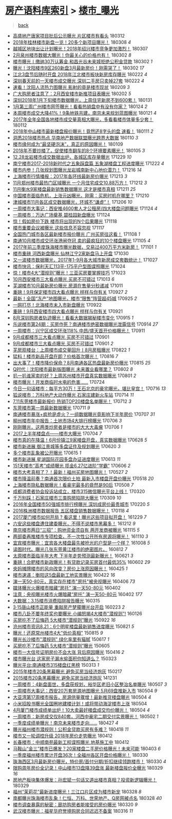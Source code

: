 [房产语料库索引](../../README.md)  > [楼市_曝光](楼市_曝光.md)
====
> [back](../README.md)

- [高盛地产唐家项目批后公示曝光 片区楼市有看头](http://jkwz.applinzi.com/ittc/7079642824247346192.html#%E9%AB%98%E7%9B%9B%E5%9C%B0%E4%BA%A7%E5%94%90%E5%AE%B6%E9%A1%B9%E7%9B%AE%E6%89%B9%E5%90%8E%E5%85%AC%E7%A4%BA%E6%9B%9D%E5%85%89+%E7%89%87%E5%8C%BA%E6%A5%BC%E5%B8%82%E6%9C%89%E7%9C%8B%E5%A4%B4) 180312  
- [2018年桂林楼市新盘一览！20多个新项目曝光！](http://jkwz.applinzi.com/ittc/7078031663374533639.html#2018%E5%B9%B4%E6%A1%82%E6%9E%97%E6%A5%BC%E5%B8%82%E6%96%B0%E7%9B%98%E4%B8%80%E8%A7%88%EF%BC%8120%E5%A4%9A%E4%B8%AA%E6%96%B0%E9%A1%B9%E7%9B%AE%E6%9B%9D%E5%85%89%EF%BC%81) 180308 *4* 
- [越城区地块出让计划曝光！2018年绍兴楼市竞争更加激烈！](http://jkwz.applinzi.com/ittc/7077726521282528266.html#%E8%B6%8A%E5%9F%8E%E5%8C%BA%E5%9C%B0%E5%9D%97%E5%87%BA%E8%AE%A9%E8%AE%A1%E5%88%92%E6%9B%9D%E5%85%89%EF%BC%812018%E5%B9%B4%E7%BB%8D%E5%85%B4%E6%A5%BC%E5%B8%82%E7%AB%9E%E4%BA%89%E6%9B%B4%E5%8A%A0%E6%BF%80%E7%83%88%EF%BC%81) 180307  
- [2月泉州楼市数据大曝光！你最关心的价格也有！](http://jkwz.applinzi.com/ittc/7075935641013847051.html#2%E6%9C%88%E6%B3%89%E5%B7%9E%E6%A5%BC%E5%B8%82%E6%95%B0%E6%8D%AE%E5%A4%A7%E6%9B%9D%E5%85%89%EF%BC%81%E4%BD%A0%E6%9C%80%E5%85%B3%E5%BF%83%E7%9A%84%E4%BB%B7%E6%A0%BC%E4%B9%9F%E6%9C%89%EF%BC%81) 180302 *8* 
- [楼市曝光丨缴纳30万认筹金,和昌光谷未来城拒绝公积金贷款](http://jkwz.applinzi.com/ittc/7075748343055909899.html#%E6%A5%BC%E5%B8%82%E6%9B%9D%E5%85%89%E4%B8%A8%E7%BC%B4%E7%BA%B330%E4%B8%87%E8%AE%A4%E7%AD%B9%E9%87%91%2C%E5%92%8C%E6%98%8C%E5%85%89%E8%B0%B7%E6%9C%AA%E6%9D%A5%E5%9F%8E%E6%8B%92%E7%BB%9D%E5%85%AC%E7%A7%AF%E9%87%91%E8%B4%B7%E6%AC%BE) 180302 *1* 
- [曝光！沈阳楼市9区260新盘3月最新房价！刚需哭了！](http://jkwz.applinzi.com/ittc/7075801659647460359.html#%E6%9B%9D%E5%85%89%EF%BC%81%E6%B2%88%E9%98%B3%E6%A5%BC%E5%B8%829%E5%8C%BA260%E6%96%B0%E7%9B%983%E6%9C%88%E6%9C%80%E6%96%B0%E6%88%BF%E4%BB%B7%EF%BC%81%E5%88%9A%E9%9C%80%E5%93%AD%E4%BA%86%EF%BC%81) 180302 *17* 
- [江北3盘节后随时开盘 2018年江北楼市板块新房库存曝光](http://jkwz.applinzi.com/ittc/7072974984421311495.html#%E6%B1%9F%E5%8C%973%E7%9B%98%E8%8A%82%E5%90%8E%E9%9A%8F%E6%97%B6%E5%BC%80%E7%9B%98+2018%E5%B9%B4%E6%B1%9F%E5%8C%97%E6%A5%BC%E5%B8%82%E6%9D%BF%E5%9D%97%E6%96%B0%E6%88%BF%E5%BA%93%E5%AD%98%E6%9B%9D%E5%85%89) 180222 *4* 
- [深圳春天前的一天楼市成交曝光 深圳二手房只卖掉27套](http://jkwz.applinzi.com/ittc/7072841703176537095.html#%E6%B7%B1%E5%9C%B3%E6%98%A5%E5%A4%A9%E5%89%8D%E7%9A%84%E4%B8%80%E5%A4%A9%E6%A5%BC%E5%B8%82%E6%88%90%E4%BA%A4%E6%9B%9D%E5%85%89+%E6%B7%B1%E5%9C%B3%E4%BA%8C%E6%89%8B%E6%88%BF%E5%8F%AA%E5%8D%96%E6%8E%8927%E5%A5%97) 180222 *4* 
- [速看！沈阳人流热力图曝光 影射的竟是楼市现状](http://jkwz.applinzi.com/ittc/7068010104031282193.html#%E9%80%9F%E7%9C%8B%EF%BC%81%E6%B2%88%E9%98%B3%E4%BA%BA%E6%B5%81%E7%83%AD%E5%8A%9B%E5%9B%BE%E6%9B%9D%E5%85%89+%E5%BD%B1%E5%B0%84%E7%9A%84%E7%AB%9F%E6%98%AF%E6%A5%BC%E5%B8%82%E7%8E%B0%E7%8A%B6) 180209 *3* 
- [广大购房者注意了：2月西安楼市新推项目表曝光](http://jkwz.applinzi.com/ittc/7065547811896951818.html#%E5%B9%BF%E5%A4%A7%E8%B4%AD%E6%88%BF%E8%80%85%E6%B3%A8%E6%84%8F%E4%BA%86%EF%BC%9A2%E6%9C%88%E8%A5%BF%E5%AE%89%E6%A5%BC%E5%B8%82%E6%96%B0%E6%8E%A8%E9%A1%B9%E7%9B%AE%E8%A1%A8%E6%9B%9D%E5%85%89) 180202 *5* 
- [深圳2018年1月下旬楼市数据曝光，上周住宅新房不到600套！](http://jkwz.applinzi.com/ittc/7064662839464035335.html#%E6%B7%B1%E5%9C%B32018%E5%B9%B41%E6%9C%88%E4%B8%8B%E6%97%AC%E6%A5%BC%E5%B8%82%E6%95%B0%E6%8D%AE%E6%9B%9D%E5%85%89%EF%BC%8C%E4%B8%8A%E5%91%A8%E4%BD%8F%E5%AE%85%E6%96%B0%E6%88%BF%E4%B8%8D%E5%88%B0600%E5%A5%97%EF%BC%81) 180131  
- [1月第三周广州楼市网签曝光！看看热销盘中有没有你家？](http://jkwz.applinzi.com/ittc/7062045579620647942.html#1%E6%9C%88%E7%AC%AC%E4%B8%89%E5%91%A8%E5%B9%BF%E5%B7%9E%E6%A5%BC%E5%B8%82%E7%BD%91%E7%AD%BE%E6%9B%9D%E5%85%89%EF%BC%81%E7%9C%8B%E7%9C%8B%E7%83%AD%E9%94%80%E7%9B%98%E4%B8%AD%E6%9C%89%E6%B2%A1%E6%9C%89%E4%BD%A0%E5%AE%B6%EF%BC%9F) 180124 *2* 
- [本周楼市成交大降41%！9条地铁共建，南京未来规划蓝图曝光](http://jkwz.applinzi.com/ittc/7061133521525933073.html#%E6%9C%AC%E5%91%A8%E6%A5%BC%E5%B8%82%E6%88%90%E4%BA%A4%E5%A4%A7%E9%99%8D41%25%EF%BC%819%E6%9D%A1%E5%9C%B0%E9%93%81%E5%85%B1%E5%BB%BA%EF%BC%8C%E5%8D%97%E4%BA%AC%E6%9C%AA%E6%9D%A5%E8%A7%84%E5%88%92%E8%93%9D%E5%9B%BE%E6%9B%9D%E5%85%89) 180121 *4* 
- [2017年全年全国各地楼市成交量真相大曝光，多看看楼市体量多少套！](http://jkwz.applinzi.com/ittc/7057650179761505296.html#2017%E5%B9%B4%E5%85%A8%E5%B9%B4%E5%85%A8%E5%9B%BD%E5%90%84%E5%9C%B0%E6%A5%BC%E5%B8%82%E6%88%90%E4%BA%A4%E9%87%8F%E7%9C%9F%E7%9B%B8%E5%A4%A7%E6%9B%9D%E5%85%89%EF%BC%8C%E5%A4%9A%E7%9C%8B%E7%9C%8B%E6%A5%BC%E5%B8%82%E4%BD%93%E9%87%8F%E5%A4%9A%E5%B0%91%E5%A5%97%EF%BC%81) 180112  
- [2018年中山楼市最新楼盘报价曝光！竟然还8字头的盘 速看！](http://jkwz.applinzi.com/ittc/7057305142209020944.html#2018%E5%B9%B4%E4%B8%AD%E5%B1%B1%E6%A5%BC%E5%B8%82%E6%9C%80%E6%96%B0%E6%A5%BC%E7%9B%98%E6%8A%A5%E4%BB%B7%E6%9B%9D%E5%85%89%EF%BC%81%E7%AB%9F%E7%84%B6%E8%BF%988%E5%AD%97%E5%A4%B4%E7%9A%84%E7%9B%98+%E9%80%9F%E7%9C%8B%EF%BC%81) 180111 *2* 
- [洞悉2018楼市热点 华南地产数据联盟曝光跨界大数据](http://jkwz.applinzi.com/ittc/7057039840451757067.html#%E6%B4%9E%E6%82%892018%E6%A5%BC%E5%B8%82%E7%83%AD%E7%82%B9+%E5%8D%8E%E5%8D%97%E5%9C%B0%E4%BA%A7%E6%95%B0%E6%8D%AE%E8%81%94%E7%9B%9F%E6%9B%9D%E5%85%89%E8%B7%A8%E7%95%8C%E5%A4%A7%E6%95%B0%E6%8D%AE) 180110 *3* 
- [楼市缘何成为“最坚硬泡沫”，真正的原因曝光！](http://jkwz.applinzi.com/ittc/7056636921214682118.html#%E6%A5%BC%E5%B8%82%E7%BC%98%E4%BD%95%E6%88%90%E4%B8%BA%E2%80%9C%E6%9C%80%E5%9D%9A%E7%A1%AC%E6%B3%A1%E6%B2%AB%E2%80%9D%EF%BC%8C%E7%9C%9F%E6%AD%A3%E7%9A%84%E5%8E%9F%E5%9B%A0%E6%9B%9D%E5%85%89%EF%BC%81) 180109  
- [2018年不要炒楼了，促使楼市翻车的8个环境要素曝光！](http://jkwz.applinzi.com/ittc/7055112531914261510.html#2018%E5%B9%B4%E4%B8%8D%E8%A6%81%E7%82%92%E6%A5%BC%E4%BA%86%EF%BC%8C%E4%BF%83%E4%BD%BF%E6%A5%BC%E5%B8%82%E7%BF%BB%E8%BD%A6%E7%9A%848%E4%B8%AA%E7%8E%AF%E5%A2%83%E8%A6%81%E7%B4%A0%E6%9B%9D%E5%85%89%EF%BC%81) 180105 *3* 
- [12.28龙岩楼市成交数据出炉，各城区库存量曝光](http://jkwz.applinzi.com/ittc/7052410739375997968.html#12.28%E9%BE%99%E5%B2%A9%E6%A5%BC%E5%B8%82%E6%88%90%E4%BA%A4%E6%95%B0%E6%8D%AE%E5%87%BA%E7%82%89%EF%BC%8C%E5%90%84%E5%9F%8E%E5%8C%BA%E5%BA%93%E5%AD%98%E9%87%8F%E6%9B%9D%E5%85%89) 171229 *10* 
- [南宁楼市2017-2018新时代之五象踩盘篇 五象湖楼盘工程进度曝光](http://jkwz.applinzi.com/ittc/7049909514847912976.html#%E5%8D%97%E5%AE%81%E6%A5%BC%E5%B8%822017-2018%E6%96%B0%E6%97%B6%E4%BB%A3%E4%B9%8B%E4%BA%94%E8%B1%A1%E8%B8%A9%E7%9B%98%E7%AF%87+%E4%BA%94%E8%B1%A1%E6%B9%96%E6%A5%BC%E7%9B%98%E5%B7%A5%E7%A8%8B%E8%BF%9B%E5%BA%A6%E6%9B%9D%E5%85%89) 171222 *4* 
- [楼市内参！几张规划图曝光龙岩城南新中心地价潜力！](http://jkwz.applinzi.com/ittc/7047616716010423313.html#%E6%A5%BC%E5%B8%82%E5%86%85%E5%8F%82%EF%BC%81%E5%87%A0%E5%BC%A0%E8%A7%84%E5%88%92%E5%9B%BE%E6%9B%9D%E5%85%89%E9%BE%99%E5%B2%A9%E5%9F%8E%E5%8D%97%E6%96%B0%E4%B8%AD%E5%BF%83%E5%9C%B0%E4%BB%B7%E6%BD%9C%E5%8A%9B%EF%BC%81) 171216 *14* 
- [上海楼市行情播报：2017年各环线最新房价曝光](http://jkwz.applinzi.com/ittc/7046617870304281617.html#%E4%B8%8A%E6%B5%B7%E6%A5%BC%E5%B8%82%E8%A1%8C%E6%83%85%E6%92%AD%E6%8A%A5%EF%BC%9A2017%E5%B9%B4%E5%90%84%E7%8E%AF%E7%BA%BF%E6%9C%80%E6%96%B0%E6%88%BF%E4%BB%B7%E6%9B%9D%E5%85%89) 171213 *3* 
- [11月郑州楼市最热门区域曝光 一个月住宅成交10.88万方！](http://jkwz.applinzi.com/ittc/7046215853744325649.html#11%E6%9C%88%E9%83%91%E5%B7%9E%E6%A5%BC%E5%B8%82%E6%9C%80%E7%83%AD%E9%97%A8%E5%8C%BA%E5%9F%9F%E6%9B%9D%E5%85%89+%E4%B8%80%E4%B8%AA%E6%9C%88%E4%BD%8F%E5%AE%85%E6%88%90%E4%BA%A410.88%E4%B8%87%E6%96%B9%EF%BC%81) 171212 *3* 
- [11月衡水9家楼盘最新销售数据曝光 这才是楼市真相](http://jkwz.applinzi.com/ittc/7045768890741687312.html#11%E6%9C%88%E8%A1%A1%E6%B0%B49%E5%AE%B6%E6%A5%BC%E7%9B%98%E6%9C%80%E6%96%B0%E9%94%80%E5%94%AE%E6%95%B0%E6%8D%AE%E6%9B%9D%E5%85%89+%E8%BF%99%E6%89%8D%E6%98%AF%E6%A5%BC%E5%B8%82%E7%9C%9F%E7%9B%B8) 171211 *25* 
- [中国楼市面临危机，上涨元凶曝光，刚需：买房时机在哪里？](http://jkwz.applinzi.com/ittc/7045414253400425488.html#%E4%B8%AD%E5%9B%BD%E6%A5%BC%E5%B8%82%E9%9D%A2%E4%B8%B4%E5%8D%B1%E6%9C%BA%EF%BC%8C%E4%B8%8A%E6%B6%A8%E5%85%83%E5%87%B6%E6%9B%9D%E5%85%89%EF%BC%8C%E5%88%9A%E9%9C%80%EF%BC%9A%E4%B9%B0%E6%88%BF%E6%97%B6%E6%9C%BA%E5%9C%A8%E5%93%AA%E9%87%8C%EF%BC%9F) 171210  
- [津城楼市11月各区成交数据曝光，环城不“谦虚”！](http://jkwz.applinzi.com/ittc/7044001928508343312.html#%E6%B4%A5%E5%9F%8E%E6%A5%BC%E5%B8%8211%E6%9C%88%E5%90%84%E5%8C%BA%E6%88%90%E4%BA%A4%E6%95%B0%E6%8D%AE%E6%9B%9D%E5%85%89%EF%BC%8C%E7%8E%AF%E5%9F%8E%E4%B8%8D%E2%80%9C%E8%B0%A6%E8%99%9A%E2%80%9D%EF%BC%81) 171206 *10* 
- [一周楼市大事记：西安推4600套人才公租房/四大楼盘问题曝光](http://jkwz.applinzi.com/ittc/7039607459205874704.html#%E4%B8%80%E5%91%A8%E6%A5%BC%E5%B8%82%E5%A4%A7%E4%BA%8B%E8%AE%B0%EF%BC%9A%E8%A5%BF%E5%AE%89%E6%8E%A84600%E5%A5%97%E4%BA%BA%E6%89%8D%E5%85%AC%E7%A7%9F%E6%88%BF%2F%E5%9B%9B%E5%A4%A7%E6%A5%BC%E7%9B%98%E9%97%AE%E9%A2%98%E6%9B%9D%E5%85%89) 171124 *4* 
- [一周楼市：万达广场奠基 碧桂园新盘曝光](http://jkwz.applinzi.com/ittc/7039542399393596432.html#%E4%B8%80%E5%91%A8%E6%A5%BC%E5%B8%82%EF%BC%9A%E4%B8%87%E8%BE%BE%E5%B9%BF%E5%9C%BA%E5%A5%A0%E5%9F%BA+%E7%A2%A7%E6%A1%82%E5%9B%AD%E6%96%B0%E7%9B%98%E6%9B%9D%E5%85%89) 171124  
- [惊！假如房价下跌 楼市将出现的N个后果曝光](http://jkwz.applinzi.com/ittc/7037348704128861200.html#%E6%83%8A%EF%BC%81%E5%81%87%E5%A6%82%E6%88%BF%E4%BB%B7%E4%B8%8B%E8%B7%8C+%E6%A5%BC%E5%B8%82%E5%B0%86%E5%87%BA%E7%8E%B0%E7%9A%84N%E4%B8%AA%E5%90%8E%E6%9E%9C%E6%9B%9D%E5%85%89) 171118  
- [楼市重要会议被曝光 这些信息不容忽视](http://jkwz.applinzi.com/ittc/7036903432026326032.html#%E6%A5%BC%E5%B8%82%E9%87%8D%E8%A6%81%E4%BC%9A%E8%AE%AE%E8%A2%AB%E6%9B%9D%E5%85%89+%E8%BF%99%E4%BA%9B%E4%BF%A1%E6%81%AF%E4%B8%8D%E5%AE%B9%E5%BF%BD%E8%A7%86) 171117  
- [全国热门城市各区最新楼市报价曝光 广州买房往这看！](http://jkwz.applinzi.com/ittc/7033474952567718929.html#%E5%85%A8%E5%9B%BD%E7%83%AD%E9%97%A8%E5%9F%8E%E5%B8%82%E5%90%84%E5%8C%BA%E6%9C%80%E6%96%B0%E6%A5%BC%E5%B8%82%E6%8A%A5%E4%BB%B7%E6%9B%9D%E5%85%89+%E5%B9%BF%E5%B7%9E%E4%B9%B0%E6%88%BF%E5%BE%80%E8%BF%99%E7%9C%8B%EF%BC%81) 171108 *1* 
- [南通10月楼市成交环涨港闸夺冠 卖的最疯狂的10个楼盘曝光](http://jkwz.applinzi.com/ittc/7032597656684200977.html#%E5%8D%97%E9%80%9A10%E6%9C%88%E6%A5%BC%E5%B8%82%E6%88%90%E4%BA%A4%E7%8E%AF%E6%B6%A8%E6%B8%AF%E9%97%B8%E5%A4%BA%E5%86%A0+%E5%8D%96%E7%9A%84%E6%9C%80%E7%96%AF%E7%8B%82%E7%9A%8410%E4%B8%AA%E6%A5%BC%E7%9B%98%E6%9B%9D%E5%85%89) 171105 *4* 
- [2017年前三季度珠海楼市曝光数据，交易过400万平方米新房！](http://jkwz.applinzi.com/ittc/7030893400788829200.html#2017%E5%B9%B4%E5%89%8D%E4%B8%89%E5%AD%A3%E5%BA%A6%E7%8F%A0%E6%B5%B7%E6%A5%BC%E5%B8%82%E6%9B%9D%E5%85%89%E6%95%B0%E6%8D%AE%EF%BC%8C%E4%BA%A4%E6%98%93%E8%BF%87400%E4%B8%87%E5%B9%B3%E6%96%B9%E7%B1%B3%E6%96%B0%E6%88%BF%EF%BC%81) 171101 *1* 
- [楼市重磅 河西新盘曝光 仙林江宁2家新盘马上开盘](http://jkwz.applinzi.com/ittc/7030185399694132240.html#%E6%A5%BC%E5%B8%82%E9%87%8D%E7%A3%85+%E6%B2%B3%E8%A5%BF%E6%96%B0%E7%9B%98%E6%9B%9D%E5%85%89+%E4%BB%99%E6%9E%97%E6%B1%9F%E5%AE%812%E5%AE%B6%E6%96%B0%E7%9B%98%E9%A9%AC%E4%B8%8A%E5%BC%80%E7%9B%98) 171030  
- [又一波楼市数据曝光，2017年1-9月各大城市新房成交套数统计！](http://jkwz.applinzi.com/ittc/7029057245550216208.html#%E5%8F%88%E4%B8%80%E6%B3%A2%E6%A5%BC%E5%B8%82%E6%95%B0%E6%8D%AE%E6%9B%9D%E5%85%89%EF%BC%8C2017%E5%B9%B41-9%E6%9C%88%E5%90%84%E5%A4%A7%E5%9F%8E%E5%B8%82%E6%96%B0%E6%88%BF%E6%88%90%E4%BA%A4%E5%A5%97%E6%95%B0%E7%BB%9F%E8%AE%A1%EF%BC%81) 171027  
- [楼市快讯：保利天汇113平-175平户型图谍照曝光](http://jkwz.applinzi.com/ittc/7027787992515740689.html#%E6%A5%BC%E5%B8%82%E5%BF%AB%E8%AE%AF%EF%BC%9A%E4%BF%9D%E5%88%A9%E5%A4%A9%E6%B1%87113%E5%B9%B3-175%E5%B9%B3%E6%88%B7%E5%9E%8B%E5%9B%BE%E8%B0%8D%E7%85%A7%E6%9B%9D%E5%85%89) 171024  
- [惊！楼市4大“潜规则”曝光！三亚买房要掌握技巧](http://jkwz.applinzi.com/ittc/7027605834266313745.html#%E6%83%8A%EF%BC%81%E6%A5%BC%E5%B8%824%E5%A4%A7%E2%80%9C%E6%BD%9C%E8%A7%84%E5%88%99%E2%80%9D%E6%9B%9D%E5%85%89%EF%BC%81%E4%B8%89%E4%BA%9A%E4%B9%B0%E6%88%BF%E8%A6%81%E6%8E%8C%E6%8F%A1%E6%8A%80%E5%B7%A7) 171023  
- [10月西安楼市三大看点曝光 买房不可错过](http://jkwz.applinzi.com/ittc/7023705831349175312.html#10%E6%9C%88%E8%A5%BF%E5%AE%89%E6%A5%BC%E5%B8%82%E4%B8%89%E5%A4%A7%E7%9C%8B%E7%82%B9%E6%9B%9D%E5%85%89+%E4%B9%B0%E6%88%BF%E4%B8%8D%E5%8F%AF%E9%94%99%E8%BF%87) 171013 *6* 
- [芜湖楼市10月最新房价曝光 房源在售量分秒递减](http://jkwz.applinzi.com/ittc/7023230232692261904.html#%E8%8A%9C%E6%B9%96%E6%A5%BC%E5%B8%8210%E6%9C%88%E6%9C%80%E6%96%B0%E6%88%BF%E4%BB%B7%E6%9B%9D%E5%85%89+%E6%88%BF%E6%BA%90%E5%9C%A8%E5%94%AE%E9%87%8F%E5%88%86%E7%A7%92%E9%80%92%E5%87%8F) 171011  
- [重磅！9月保定楼市四大看点曝光 样样与你有关](http://jkwz.applinzi.com/ittc/7017910775317005328.html#%E9%87%8D%E7%A3%85%EF%BC%819%E6%9C%88%E4%BF%9D%E5%AE%9A%E6%A5%BC%E5%B8%82%E5%9B%9B%E5%A4%A7%E7%9C%8B%E7%82%B9%E6%9B%9D%E5%85%89+%E6%A0%B7%E6%A0%B7%E4%B8%8E%E4%BD%A0%E6%9C%89%E5%85%B3) 170927 *2* 
- [最新！全国“冻产”地图曝光，楼市“限售”阵营超45城](http://jkwz.applinzi.com/ittc/7017339422822106128.html#%E6%9C%80%E6%96%B0%EF%BC%81%E5%85%A8%E5%9B%BD%E2%80%9C%E5%86%BB%E4%BA%A7%E2%80%9D%E5%9C%B0%E5%9B%BE%E6%9B%9D%E5%85%89%EF%BC%8C%E6%A5%BC%E5%B8%82%E2%80%9C%E9%99%90%E5%94%AE%E2%80%9D%E9%98%B5%E8%90%A5%E8%B6%8545%E5%9F%8E) 170925 *2* 
- [一网打尽！北海楼市未入市新盘曝光](http://jkwz.applinzi.com/ittc/7015913845921678352.html#%E4%B8%80%E7%BD%91%E6%89%93%E5%B0%BD%EF%BC%81%E5%8C%97%E6%B5%B7%E6%A5%BC%E5%B8%82%E6%9C%AA%E5%85%A5%E5%B8%82%E6%96%B0%E7%9B%98%E6%9B%9D%E5%85%89) 170922  
- [重磅！9月西安楼市四大看点曝光 样样与你有关](http://jkwz.applinzi.com/ittc/7015712532629816336.html#%E9%87%8D%E7%A3%85%EF%BC%819%E6%9C%88%E8%A5%BF%E5%AE%89%E6%A5%BC%E5%B8%82%E5%9B%9B%E5%A4%A7%E7%9C%8B%E7%82%B9%E6%9B%9D%E5%85%89+%E6%A0%B7%E6%A0%B7%E4%B8%8E%E4%BD%A0%E6%9C%89%E5%85%B3) 170921  
- [8月深圳购房者轨迹曝光！看看大数据揭秘楼市变化](http://jkwz.applinzi.com/ittc/7013545758656300049.html#8%E6%9C%88%E6%B7%B1%E5%9C%B3%E8%B4%AD%E6%88%BF%E8%80%85%E8%BD%A8%E8%BF%B9%E6%9B%9D%E5%85%89%EF%BC%81%E7%9C%8B%E7%9C%8B%E5%A4%A7%E6%95%B0%E6%8D%AE%E6%8F%AD%E7%A7%98%E6%A5%BC%E5%B8%82%E5%8F%98%E5%8C%96) 170915 *1* 
- [乐说楼市第24期：买房作死？南通楼市绝密数据曝光泄露信号](http://jkwz.applinzi.com/ittc/7013216167920141329.html#%E4%B9%90%E8%AF%B4%E6%A5%BC%E5%B8%82%E7%AC%AC24%E6%9C%9F%EF%BC%9A%E4%B9%B0%E6%88%BF%E4%BD%9C%E6%AD%BB%EF%BC%9F%E5%8D%97%E9%80%9A%E6%A5%BC%E5%B8%82%E7%BB%9D%E5%AF%86%E6%95%B0%E6%8D%AE%E6%9B%9D%E5%85%89%E6%B3%84%E9%9C%B2%E4%BF%A1%E5%8F%B7) 170914 *27* 
- [一周楼市：兴宁区成交环涨118% 中昂/盛天首开价格曝光！](http://jkwz.applinzi.com/ittc/7012107061775827728.html#%E4%B8%80%E5%91%A8%E6%A5%BC%E5%B8%82%EF%BC%9A%E5%85%B4%E5%AE%81%E5%8C%BA%E6%88%90%E4%BA%A4%E7%8E%AF%E6%B6%A8118%25+%E4%B8%AD%E6%98%82%2F%E7%9B%9B%E5%A4%A9%E9%A6%96%E5%BC%80%E4%BB%B7%E6%A0%BC%E6%9B%9D%E5%85%89%EF%BC%81) 170911  
- [9月成都楼市三大看点曝光 买房不可错过](http://jkwz.applinzi.com/ittc/7008340299393532944.html#9%E6%9C%88%E6%88%90%E9%83%BD%E6%A5%BC%E5%B8%82%E4%B8%89%E5%A4%A7%E7%9C%8B%E7%82%B9%E6%9B%9D%E5%85%89+%E4%B9%B0%E6%88%BF%E4%B8%8D%E5%8F%AF%E9%94%99%E8%BF%87) 170901  
- [9月成都楼市三大看点曝光 买房不可错过](http://jkwz.applinzi.com/ittc/7008121623084008465.html#9%E6%9C%88%E6%88%90%E9%83%BD%E6%A5%BC%E5%B8%82%E4%B8%89%E5%A4%A7%E7%9C%8B%E7%82%B9%E6%9B%9D%E5%85%89+%E4%B9%B0%E6%88%BF%E4%B8%8D%E5%8F%AF%E9%94%99%E8%BF%87) 170901 *2* 
- [芜房观楼台：上周楼市成交量回升丨8月房租曝光](http://jkwz.applinzi.com/ittc/7004541742337229840.html#%E8%8A%9C%E6%88%BF%E8%A7%82%E6%A5%BC%E5%8F%B0%EF%BC%9A%E4%B8%8A%E5%91%A8%E6%A5%BC%E5%B8%82%E6%88%90%E4%BA%A4%E9%87%8F%E5%9B%9E%E5%8D%87%E4%B8%A88%E6%9C%88%E6%88%BF%E7%A7%9F%E6%9B%9D%E5%85%89) 170822 *1* 
- [猛料！楼市新品开盘在即？价格首次曝光！](http://jkwz.applinzi.com/ittc/7002418065072194576.html#%E7%8C%9B%E6%96%99%EF%BC%81%E6%A5%BC%E5%B8%82%E6%96%B0%E5%93%81%E5%BC%80%E7%9B%98%E5%9C%A8%E5%8D%B3%EF%BC%9F%E4%BB%B7%E6%A0%BC%E9%A6%96%E6%AC%A1%E6%9B%9D%E5%85%89%EF%BC%81) 170816 *7* 
- [出大事了！楼市降价保命？8月南通各区热盘最新房价曝光](http://jkwz.applinzi.com/ittc/7002061215218795536.html#%E5%87%BA%E5%A4%A7%E4%BA%8B%E4%BA%86%EF%BC%81%E6%A5%BC%E5%B8%82%E9%99%8D%E4%BB%B7%E4%BF%9D%E5%91%BD%EF%BC%9F8%E6%9C%88%E5%8D%97%E9%80%9A%E5%90%84%E5%8C%BA%E7%83%AD%E7%9B%98%E6%9C%80%E6%96%B0%E6%88%BF%E4%BB%B7%E6%9B%9D%E5%85%89) 170815 *25* 
- [Q时代｜沈阳楼市最新版图曝光 未来置业看哪里？](http://jkwz.applinzi.com/ittc/6996852459065312272.html#Q%E6%97%B6%E4%BB%A3%EF%BD%9C%E6%B2%88%E9%98%B3%E6%A5%BC%E5%B8%82%E6%9C%80%E6%96%B0%E7%89%88%E5%9B%BE%E6%9B%9D%E5%85%89+%E6%9C%AA%E6%9D%A5%E7%BD%AE%E4%B8%9A%E7%9C%8B%E5%93%AA%E9%87%8C%EF%BC%9F) 170802 *8* 
- [扒一扒谁家卖的好？上周苏州楼市开盘真实数据曝光](http://jkwz.applinzi.com/ittc/6996804643341206544.html#%E6%89%92%E4%B8%80%E6%89%92%E8%B0%81%E5%AE%B6%E5%8D%96%E7%9A%84%E5%A5%BD%EF%BC%9F%E4%B8%8A%E5%91%A8%E8%8B%8F%E5%B7%9E%E6%A5%BC%E5%B8%82%E5%BC%80%E7%9B%98%E7%9C%9F%E5%AE%9E%E6%95%B0%E6%8D%AE%E6%9B%9D%E5%85%89) 170801 *2* 
- [楼市曝光！开发商临时水电的危害……](http://jkwz.applinzi.com/ittc/6993909839959688209.html#%E6%A5%BC%E5%B8%82%E6%9B%9D%E5%85%89%EF%BC%81%E5%BC%80%E5%8F%91%E5%95%86%E4%B8%B4%E6%97%B6%E6%B0%B4%E7%94%B5%E7%9A%84%E5%8D%B1%E5%AE%B3%E2%80%A6%E2%80%A6) 170724  
- [今日一句话楼市：每平方30万！王石北京的豪宅曝光，堪比皇宫！](http://jkwz.applinzi.com/ittc/6990979053635765265.html#%E4%BB%8A%E6%97%A5%E4%B8%80%E5%8F%A5%E8%AF%9D%E6%A5%BC%E5%B8%82%EF%BC%9A%E6%AF%8F%E5%B9%B3%E6%96%B930%E4%B8%87%EF%BC%81%E7%8E%8B%E7%9F%B3%E5%8C%97%E4%BA%AC%E7%9A%84%E8%B1%AA%E5%AE%85%E6%9B%9D%E5%85%89%EF%BC%8C%E5%A0%AA%E6%AF%94%E7%9A%87%E5%AE%AB%EF%BC%81) 170716 *13* 
- [狐说楼市：万科地产大动作曝光 石家庄建新火车站](http://jkwz.applinzi.com/ittc/6990222056376239120.html#%E7%8B%90%E8%AF%B4%E6%A5%BC%E5%B8%82%EF%BC%9A%E4%B8%87%E7%A7%91%E5%9C%B0%E4%BA%A7%E5%A4%A7%E5%8A%A8%E4%BD%9C%E6%9B%9D%E5%85%89+%E7%9F%B3%E5%AE%B6%E5%BA%84%E5%BB%BA%E6%96%B0%E7%81%AB%E8%BD%A6%E7%AB%99) 170714 *11* 
- [7.11东莞楼市最新报价 热销TOP20楼盘名单曝光！](http://jkwz.applinzi.com/ittc/6989362743243965456.html#7.11%E4%B8%9C%E8%8E%9E%E6%A5%BC%E5%B8%82%E6%9C%80%E6%96%B0%E6%8A%A5%E4%BB%B7+%E7%83%AD%E9%94%80TOP20%E6%A5%BC%E7%9B%98%E5%90%8D%E5%8D%95%E6%9B%9D%E5%85%89%EF%BC%81) 170712 *3* 
- [东莞楼市第一周最新数据曝光](http://jkwz.applinzi.com/ittc/6989147495035569169.html#%E4%B8%9C%E8%8E%9E%E6%A5%BC%E5%B8%82%E7%AC%AC%E4%B8%80%E5%91%A8%E6%9C%80%E6%96%B0%E6%95%B0%E6%8D%AE%E6%9B%9D%E5%85%89) 170711 *9* 
- [南通楼市暴涨+疯抢是虚火？一组数据曝光竟影响下半年房价](http://jkwz.applinzi.com/ittc/6987584009952298000.html#%E5%8D%97%E9%80%9A%E6%A5%BC%E5%B8%82%E6%9A%B4%E6%B6%A8%2B%E7%96%AF%E6%8A%A2%E6%98%AF%E8%99%9A%E7%81%AB%EF%BC%9F%E4%B8%80%E7%BB%84%E6%95%B0%E6%8D%AE%E6%9B%9D%E5%85%89%E7%AB%9F%E5%BD%B1%E5%93%8D%E4%B8%8B%E5%8D%8A%E5%B9%B4%E6%88%BF%E4%BB%B7) 170707 *31* 
- [柳州楼市年中报告：土地市场4大排行榜曝光](http://jkwz.applinzi.com/ittc/6987204144103162885.html#%E6%9F%B3%E5%B7%9E%E6%A5%BC%E5%B8%82%E5%B9%B4%E4%B8%AD%E6%8A%A5%E5%91%8A%EF%BC%9A%E5%9C%9F%E5%9C%B0%E5%B8%82%E5%9C%BA4%E5%A4%A7%E6%8E%92%E8%A1%8C%E6%A6%9C%E6%9B%9D%E5%85%89) 170706 *3* 
- [刚刚曝光，这两类炒房者是楼市的大大大毒瘤](http://jkwz.applinzi.com/ittc/6987130465365263364.html#%E5%88%9A%E5%88%9A%E6%9B%9D%E5%85%89%EF%BC%8C%E8%BF%99%E4%B8%A4%E7%B1%BB%E7%82%92%E6%88%BF%E8%80%85%E6%98%AF%E6%A5%BC%E5%B8%82%E7%9A%84%E5%A4%A7%E5%A4%A7%E5%A4%A7%E6%AF%92%E7%98%A4) 170706 *1* 
- [2017上半年楼盘点——楼市大曝光](http://jkwz.applinzi.com/ittc/6986463451911029764.html#2017%E4%B8%8A%E5%8D%8A%E5%B9%B4%E6%A5%BC%E7%9B%98%E7%82%B9%E2%80%94%E2%80%94%E6%A5%BC%E5%B8%82%E5%A4%A7%E6%9B%9D%E5%85%89) 170704 *7* 
- [楼市真的在降温！6月份镇江9家楼盘开盘，真实数据曝光](http://jkwz.applinzi.com/ittc/6984261036679889924.html#%E6%A5%BC%E5%B8%82%E7%9C%9F%E7%9A%84%E5%9C%A8%E9%99%8D%E6%B8%A9%EF%BC%816%E6%9C%88%E4%BB%BD%E9%95%87%E6%B1%9F9%E5%AE%B6%E6%A5%BC%E7%9B%98%E5%BC%80%E7%9B%98%EF%BC%8C%E7%9C%9F%E5%AE%9E%E6%95%B0%E6%8D%AE%E6%9B%9D%E5%85%89) 170628 *5* 
- [楼市新进展 御江景城等多盘证件及规划曝光](http://jkwz.applinzi.com/ittc/6981262203263910917.html#%E6%A5%BC%E5%B8%82%E6%96%B0%E8%BF%9B%E5%B1%95+%E5%BE%A1%E6%B1%9F%E6%99%AF%E5%9F%8E%E7%AD%89%E5%A4%9A%E7%9B%98%E8%AF%81%E4%BB%B6%E5%8F%8A%E8%A7%84%E5%88%92%E6%9B%9D%E5%85%89) 170620 *3* 
- [多个楼市乱象被公开曝光](http://jkwz.applinzi.com/ittc/6979212475365852165.html#%E5%A4%9A%E4%B8%AA%E6%A5%BC%E5%B8%82%E4%B9%B1%E8%B1%A1%E8%A2%AB%E5%85%AC%E5%BC%80%E6%9B%9D%E5%85%89) 170615 *1* 
- [楼市新进展 星湖国际花园多盘办证进度曝光](http://jkwz.applinzi.com/ittc/6978653302278325253.html#%E6%A5%BC%E5%B8%82%E6%96%B0%E8%BF%9B%E5%B1%95+%E6%98%9F%E6%B9%96%E5%9B%BD%E9%99%85%E8%8A%B1%E5%9B%AD%E5%A4%9A%E7%9B%98%E5%8A%9E%E8%AF%81%E8%BF%9B%E5%BA%A6%E6%9B%9D%E5%85%89) 170613 *11* 
- [151天楼市“高考”成绩曝光 揽金6.27亿进阶“学霸”](http://jkwz.applinzi.com/ittc/6976102209577026564.html#151%E5%A4%A9%E6%A5%BC%E5%B8%82%E2%80%9C%E9%AB%98%E8%80%83%E2%80%9D%E6%88%90%E7%BB%A9%E6%9B%9D%E5%85%89+%E6%8F%BD%E9%87%916.27%E4%BA%BF%E8%BF%9B%E9%98%B6%E2%80%9C%E5%AD%A6%E9%9C%B8%E2%80%9D) 170606 *2* 
- [楼市大考真相了？！最新！福州买房地图曝光！](http://jkwz.applinzi.com/ittc/6972259723033183237.html#%E6%A5%BC%E5%B8%82%E5%A4%A7%E8%80%83%E7%9C%9F%E7%9B%B8%E4%BA%86%EF%BC%9F%EF%BC%81%E6%9C%80%E6%96%B0%EF%BC%81%E7%A6%8F%E5%B7%9E%E4%B9%B0%E6%88%BF%E5%9C%B0%E5%9B%BE%E6%9B%9D%E5%85%89%EF%BC%81) 170527 *2* 
- [楼市降温前奏？南通首次限价土拍 最新入市楼盘开盘价曝光](http://jkwz.applinzi.com/ittc/6969023167661081605.html#%E6%A5%BC%E5%B8%82%E9%99%8D%E6%B8%A9%E5%89%8D%E5%A5%8F%EF%BC%9F%E5%8D%97%E9%80%9A%E9%A6%96%E6%AC%A1%E9%99%90%E4%BB%B7%E5%9C%9F%E6%8B%8D+%E6%9C%80%E6%96%B0%E5%85%A5%E5%B8%82%E6%A5%BC%E7%9B%98%E5%BC%80%E7%9B%98%E4%BB%B7%E6%9B%9D%E5%85%89) 170518 *20* 
- [上海楼市隐私数据曝光！看豪宅最多的竟然是90后](http://jkwz.applinzi.com/ittc/6965344902404637700.html#%E4%B8%8A%E6%B5%B7%E6%A5%BC%E5%B8%82%E9%9A%90%E7%A7%81%E6%95%B0%E6%8D%AE%E6%9B%9D%E5%85%89%EF%BC%81%E7%9C%8B%E8%B1%AA%E5%AE%85%E6%9C%80%E5%A4%9A%E7%9A%84%E7%AB%9F%E7%84%B6%E6%98%AF90%E5%90%8E) 170508 *7* 
- [成都消费者协会投诉站成立，楼市315微信曝光平台上线！](http://jkwz.applinzi.com/ittc/6947137353801008133.html#%E6%88%90%E9%83%BD%E6%B6%88%E8%B4%B9%E8%80%85%E5%8D%8F%E4%BC%9A%E6%8A%95%E8%AF%89%E7%AB%99%E6%88%90%E7%AB%8B%EF%BC%8C%E6%A5%BC%E5%B8%82315%E5%BE%AE%E4%BF%A1%E6%9B%9D%E5%85%89%E5%B9%B3%E5%8F%B0%E4%B8%8A%E7%BA%BF%EF%BC%81) 170320  
- [千万别踩！石家庄楼市三类购房陷阱大曝光](http://jkwz.applinzi.com/ittc/6942983536809362437.html#%E5%8D%83%E4%B8%87%E5%88%AB%E8%B8%A9%EF%BC%81%E7%9F%B3%E5%AE%B6%E5%BA%84%E6%A5%BC%E5%B8%82%E4%B8%89%E7%B1%BB%E8%B4%AD%E6%88%BF%E9%99%B7%E9%98%B1%E5%A4%A7%E6%9B%9D%E5%85%89) 170309 *10* 
- [2016年全国楼市50强城市排行榜曝光 深圳成房价最贵城市](http://jkwz.applinzi.com/ittc/6936833667812033541.html#2016%E5%B9%B4%E5%85%A8%E5%9B%BD%E6%A5%BC%E5%B8%8250%E5%BC%BA%E5%9F%8E%E5%B8%82%E6%8E%92%E8%A1%8C%E6%A6%9C%E6%9B%9D%E5%85%89+%E6%B7%B1%E5%9C%B3%E6%88%90%E6%88%BF%E4%BB%B7%E6%9C%80%E8%B4%B5%E5%9F%8E%E5%B8%82) 170220 *5* 
- [2016株洲楼市数据报告 五区楼盘销售数据曝光！](http://jkwz.applinzi.com/ittc/6924468717663814661.html#2016%E6%A0%AA%E6%B4%B2%E6%A5%BC%E5%B8%82%E6%95%B0%E6%8D%AE%E6%8A%A5%E5%91%8A+%E4%BA%94%E5%8C%BA%E6%A5%BC%E7%9B%98%E9%94%80%E5%94%AE%E6%95%B0%E6%8D%AE%E6%9B%9D%E5%85%89%EF%BC%81) 170118 *4* 
- [2017厦门楼市如何开局 ? 看这里！曝光这些项目拟开盘！](http://jkwz.applinzi.com/ittc/6916975605441889284.html#2017%E5%8E%A6%E9%97%A8%E6%A5%BC%E5%B8%82%E5%A6%82%E4%BD%95%E5%BC%80%E5%B1%80+%3F+%E7%9C%8B%E8%BF%99%E9%87%8C%EF%BC%81%E6%9B%9D%E5%85%89%E8%BF%99%E4%BA%9B%E9%A1%B9%E7%9B%AE%E6%8B%9F%E5%BC%80%E7%9B%98%EF%BC%81) 161229 *7* 
- [六安这些楼盘遭住建委曝光，不得不说楼市黑幕多！](http://jkwz.applinzi.com/ittc/6910684197043045380.html#%E5%85%AD%E5%AE%89%E8%BF%99%E4%BA%9B%E6%A5%BC%E7%9B%98%E9%81%AD%E4%BD%8F%E5%BB%BA%E5%A7%94%E6%9B%9D%E5%85%89%EF%BC%8C%E4%B8%8D%E5%BE%97%E4%B8%8D%E8%AF%B4%E6%A5%BC%E5%B8%82%E9%BB%91%E5%B9%95%E5%A4%9A%EF%BC%81) 161212 *9* 
- [南京楼市两日“三招”：购地资金须自有 两开发商被曝光](http://jkwz.applinzi.com/ittc/6900788899634217989.html#%E5%8D%97%E4%BA%AC%E6%A5%BC%E5%B8%82%E4%B8%A4%E6%97%A5%E2%80%9C%E4%B8%89%E6%8B%9B%E2%80%9D%EF%BC%9A%E8%B4%AD%E5%9C%B0%E8%B5%84%E9%87%91%E9%A1%BB%E8%87%AA%E6%9C%89+%E4%B8%A4%E5%BC%80%E5%8F%91%E5%95%86%E8%A2%AB%E6%9B%9D%E5%85%89) 161115 *5* 
- [两部委再推楼市专项检查，不一次性公开所有房源将曝光！](http://jkwz.applinzi.com/ittc/6898787631856354308.html#%E4%B8%A4%E9%83%A8%E5%A7%94%E5%86%8D%E6%8E%A8%E6%A5%BC%E5%B8%82%E4%B8%93%E9%A1%B9%E6%A3%80%E6%9F%A5%EF%BC%8C%E4%B8%8D%E4%B8%80%E6%AC%A1%E6%80%A7%E5%85%AC%E5%BC%80%E6%89%80%E6%9C%89%E6%88%BF%E6%BA%90%E5%B0%86%E6%9B%9D%E5%85%89%EF%BC%81) 161110 *3* 
- [宜宾楼市曝光：宜宾各大楼盘最先被抢光的户型是一个样？](http://jkwz.applinzi.com/ittc/6886708421910332421.html#%E5%AE%9C%E5%AE%BE%E6%A5%BC%E5%B8%82%E6%9B%9D%E5%85%89%EF%BC%9A%E5%AE%9C%E5%AE%BE%E5%90%84%E5%A4%A7%E6%A5%BC%E7%9B%98%E6%9C%80%E5%85%88%E8%A2%AB%E6%8A%A2%E5%85%89%E7%9A%84%E6%88%B7%E5%9E%8B%E6%98%AF%E4%B8%80%E4%B8%AA%E6%A0%B7%EF%BC%9F) 161008 *5* 
- [读图时代。曝光几张东莞黄江楼市的绝密图片。](http://jkwz.applinzi.com/ittc/6865401995497833477.html#%E8%AF%BB%E5%9B%BE%E6%97%B6%E4%BB%A3%E3%80%82%E6%9B%9D%E5%85%89%E5%87%A0%E5%BC%A0%E4%B8%9C%E8%8E%9E%E9%BB%84%E6%B1%9F%E6%A5%BC%E5%B8%82%E7%9A%84%E7%BB%9D%E5%AF%86%E5%9B%BE%E7%89%87%E3%80%82) 160812 *7* 
- [太原楼市面临半年大考 下半年走势预测最新曝光！](http://jkwz.applinzi.com/ittc/6846186751412143109.html#%E5%A4%AA%E5%8E%9F%E6%A5%BC%E5%B8%82%E9%9D%A2%E4%B8%B4%E5%8D%8A%E5%B9%B4%E5%A4%A7%E8%80%83+%E4%B8%8B%E5%8D%8A%E5%B9%B4%E8%B5%B0%E5%8A%BF%E9%A2%84%E6%B5%8B%E6%9C%80%E6%96%B0%E6%9B%9D%E5%85%89%EF%BC%81) 160621 *3* 
- [重磅！合肥楼市新政曝光！有贷款记录买房首付最低35%](http://jkwz.applinzi.com/ittc/6839055599324890116.html#%E9%87%8D%E7%A3%85%EF%BC%81%E5%90%88%E8%82%A5%E6%A5%BC%E5%B8%82%E6%96%B0%E6%94%BF%E6%9B%9D%E5%85%89%EF%BC%81%E6%9C%89%E8%B4%B7%E6%AC%BE%E8%AE%B0%E5%BD%95%E4%B9%B0%E6%88%BF%E9%A6%96%E4%BB%98%E6%9C%80%E4%BD%8E35%25) 160602 *29* 
- [央妈摊牌楼市的风向改变？房价上涨原因曝光！](http://jkwz.applinzi.com/ittc/6825112954399622148.html#%E5%A4%AE%E5%A6%88%E6%91%8A%E7%89%8C%E6%A5%BC%E5%B8%82%E7%9A%84%E9%A3%8E%E5%90%91%E6%94%B9%E5%8F%98%EF%BC%9F%E6%88%BF%E4%BB%B7%E4%B8%8A%E6%B6%A8%E5%8E%9F%E5%9B%A0%E6%9B%9D%E5%85%89%EF%BC%81) 160425 *1* 
- [楼市速递：衡阳这5盘最新工地实景曝光](http://jkwz.applinzi.com/ittc/6823903974096634885.html#%E6%A5%BC%E5%B8%82%E9%80%9F%E9%80%92%EF%BC%9A%E8%A1%A1%E9%98%B3%E8%BF%995%E7%9B%98%E6%9C%80%E6%96%B0%E5%B7%A5%E5%9C%B0%E5%AE%9E%E6%99%AF%E6%9B%9D%E5%85%89) 160422 *16* 
- [演一天50-80元，真实存在楼市&quot;房托&quot;被央视曝光](http://jkwz.applinzi.com/ittc/6817986842552960005.html#%E6%BC%94%E4%B8%80%E5%A4%A950-80%E5%85%83%EF%BC%8C%E7%9C%9F%E5%AE%9E%E5%AD%98%E5%9C%A8%E6%A5%BC%E5%B8%82%26quot%3B%E6%88%BF%E6%89%98%26quot%3B%E8%A2%AB%E5%A4%AE%E8%A7%86%E6%9B%9D%E5%85%89) 160406 *73* 
- [媒体曝光火爆楼市暗藏“房托” 演一天50-80元](http://jkwz.applinzi.com/ittc/6816555169588184068.html#%E5%AA%92%E4%BD%93%E6%9B%9D%E5%85%89%E7%81%AB%E7%88%86%E6%A5%BC%E5%B8%82%E6%9A%97%E8%97%8F%E2%80%9C%E6%88%BF%E6%89%98%E2%80%9D+%E6%BC%94%E4%B8%80%E5%A4%A950-80%E5%85%83) 160402  
- [注意：央视曝光楼市火爆暗藏“房托” 演一天50-80元](http://jkwz.applinzi.com/ittc/6816523713029604356.html#%E6%B3%A8%E6%84%8F%EF%BC%9A%E5%A4%AE%E8%A7%86%E6%9B%9D%E5%85%89%E6%A5%BC%E5%B8%82%E7%81%AB%E7%88%86%E6%9A%97%E8%97%8F%E2%80%9C%E6%88%BF%E6%89%98%E2%80%9D+%E6%BC%94%E4%B8%80%E5%A4%A950-80%E5%85%83) 160402 *177* 
- [大数据：3.15楼市消费陷阱报告曝光](http://jkwz.applinzi.com/ittc/6809812781247235076.html#%E5%A4%A7%E6%95%B0%E6%8D%AE%EF%BC%9A3.15%E6%A5%BC%E5%B8%82%E6%B6%88%E8%B4%B9%E9%99%B7%E9%98%B1%E6%8A%A5%E5%91%8A%E6%9B%9D%E5%85%89) 160315  
- [3·15唐山楼市正能量 重敲房产梦魇曝光台开启](http://jkwz.applinzi.com/ittc/6801936645045617669.html#3%C2%B715%E5%94%90%E5%B1%B1%E6%A5%BC%E5%B8%82%E6%AD%A3%E8%83%BD%E9%87%8F+%E9%87%8D%E6%95%B2%E6%88%BF%E4%BA%A7%E6%A2%A6%E9%AD%87%E6%9B%9D%E5%85%89%E5%8F%B0%E5%BC%80%E5%90%AF) 160223 *2* 
- [楼市八卦不要年终奖也要曝光 小编怒揭4大楼市&quot;潜规则&quot;!](http://jkwz.applinzi.com/ittc/6791663668660012036.html#%E6%A5%BC%E5%B8%82%E5%85%AB%E5%8D%A6%E4%B8%8D%E8%A6%81%E5%B9%B4%E7%BB%88%E5%A5%96%E4%B9%9F%E8%A6%81%E6%9B%9D%E5%85%89+%E5%B0%8F%E7%BC%96%E6%80%92%E6%8F%AD4%E5%A4%A7%E6%A5%BC%E5%B8%82%26quot%3B%E6%BD%9C%E8%A7%84%E5%88%99%26quot%3B%21) 160126  
- [买房吃不了后悔药 5大楼市“潜规则”曝光](http://jkwz.applinzi.com/ittc/6744861314045051908.html#%E4%B9%B0%E6%88%BF%E5%90%83%E4%B8%8D%E4%BA%86%E5%90%8E%E6%82%94%E8%8D%AF+5%E5%A4%A7%E6%A5%BC%E5%B8%82%E2%80%9C%E6%BD%9C%E8%A7%84%E5%88%99%E2%80%9D%E6%9B%9D%E5%85%89) 150922 *16* 
- [沧州楼市资讯8.21：6个明星楼盘最新销售进度曝光](http://jkwz.applinzi.com/ittc/547650615750669443.html#%E6%B2%A7%E5%B7%9E%E6%A5%BC%E5%B8%82%E8%B5%84%E8%AE%AF8.21%EF%BC%9A6%E4%B8%AA%E6%98%8E%E6%98%9F%E6%A5%BC%E7%9B%98%E6%9C%80%E6%96%B0%E9%94%80%E5%94%AE%E8%BF%9B%E5%BA%A6%E6%9B%9D%E5%85%89) 150821 *5* 
- [曝光！还原常州楼市4大&quot;低价真相&quot;](http://jkwz.applinzi.com/ittc/547650615713569627.html#%E6%9B%9D%E5%85%89%EF%BC%81%E8%BF%98%E5%8E%9F%E5%B8%B8%E5%B7%9E%E6%A5%BC%E5%B8%824%E5%A4%A7%26quot%3B%E4%BD%8E%E4%BB%B7%E7%9C%9F%E7%9B%B8%26quot%3B) 150815 *9* 
- [曝光长沙楼市&quot;潜规则&quot; 绿化率里有猫腻](http://jkwz.applinzi.com/ittc/547650611420372349.html#%E6%9B%9D%E5%85%89%E9%95%BF%E6%B2%99%E6%A5%BC%E5%B8%82%26quot%3B%E6%BD%9C%E8%A7%84%E5%88%99%26quot%3B+%E7%BB%BF%E5%8C%96%E7%8E%87%E9%87%8C%E6%9C%89%E7%8C%AB%E8%85%BB) 150617 *1* 
- [买房吃不了后悔药 5大楼市“潜规则”曝光](http://jkwz.applinzi.com/ittc/547650611419930158.html#%E4%B9%B0%E6%88%BF%E5%90%83%E4%B8%8D%E4%BA%86%E5%90%8E%E6%82%94%E8%8D%AF+5%E5%A4%A7%E6%A5%BC%E5%B8%82%E2%80%9C%E6%BD%9C%E8%A7%84%E5%88%99%E2%80%9D%E6%9B%9D%E5%85%89) 150605  
- [楼市一大信号证明房价不会大涨 背后原因曝光](http://jkwz.applinzi.com/ittc/547650611406101424.html#%E6%A5%BC%E5%B8%82%E4%B8%80%E5%A4%A7%E4%BF%A1%E5%8F%B7%E8%AF%81%E6%98%8E%E6%88%BF%E4%BB%B7%E4%B8%8D%E4%BC%9A%E5%A4%A7%E6%B6%A8+%E8%83%8C%E5%90%8E%E5%8E%9F%E5%9B%A0%E6%9B%9D%E5%85%89) 150416 *2* 
- [楼市曝光台 这家房子漏水偷面积你知道么？](http://jkwz.applinzi.com/ittc/547650611399986301.html#%E6%A5%BC%E5%B8%82%E6%9B%9D%E5%85%89%E5%8F%B0+%E8%BF%99%E5%AE%B6%E6%88%BF%E5%AD%90%E6%BC%8F%E6%B0%B4%E5%81%B7%E9%9D%A2%E7%A7%AF%E4%BD%A0%E7%9F%A5%E9%81%93%E4%B9%88%EF%BC%9F) 150323  
- [曝光平台:南通楼市315楼盘红黑榜](http://jkwz.applinzi.com/ittc/547650611396706058.html#%E6%9B%9D%E5%85%89%E5%B9%B3%E5%8F%B0%3A%E5%8D%97%E9%80%9A%E6%A5%BC%E5%B8%82315%E6%A5%BC%E7%9B%98%E7%BA%A2%E9%BB%91%E6%A6%9C) 150313 *1* 
- [2015年楼市20条黑幕曝光 避免买房当经济炮灰](http://jkwz.applinzi.com/ittc/547650611390813146.html#2015%E5%B9%B4%E6%A5%BC%E5%B8%8220%E6%9D%A1%E9%BB%91%E5%B9%95%E6%9B%9D%E5%85%89+%E9%81%BF%E5%85%8D%E4%B9%B0%E6%88%BF%E5%BD%93%E7%BB%8F%E6%B5%8E%E7%82%AE%E7%81%B0) 150217  
- [2015楼市20条黑幕曝光 避免买房当经济炮灰](http://jkwz.applinzi.com/ittc/547650611384532088.html#2015%E6%A5%BC%E5%B8%8220%E6%9D%A1%E9%BB%91%E5%B9%95%E6%9B%9D%E5%85%89+%E9%81%BF%E5%85%8D%E4%B9%B0%E6%88%BF%E5%BD%93%E7%BB%8F%E6%B5%8E%E7%82%AE%E7%81%B0) 141231  
- [一周楼市：4新盘面世，多盘获规划，裕华区老旧小区整治名单曝光](http://jkwz.applinzi.com/ittc/7100328027517092870.html#%E4%B8%80%E5%91%A8%E6%A5%BC%E5%B8%82%EF%BC%9A4%E6%96%B0%E7%9B%98%E9%9D%A2%E4%B8%96%EF%BC%8C%E5%A4%9A%E7%9B%98%E8%8E%B7%E8%A7%84%E5%88%92%EF%BC%8C%E8%A3%95%E5%8D%8E%E5%8C%BA%E8%80%81%E6%97%A7%E5%B0%8F%E5%8C%BA%E6%95%B4%E6%B2%BB%E5%90%8D%E5%8D%95%E6%9B%9D%E5%85%89) 180507 *3* 
- [一周楼市大事记：西安20万套房源地图曝光 5月69盘推新入市](http://jkwz.applinzi.com/ittc/7099299972925359115.html#%E4%B8%80%E5%91%A8%E6%A5%BC%E5%B8%82%E5%A4%A7%E4%BA%8B%E8%AE%B0%EF%BC%9A%E8%A5%BF%E5%AE%8920%E4%B8%87%E5%A5%97%E6%88%BF%E6%BA%90%E5%9C%B0%E5%9B%BE%E6%9B%9D%E5%85%89+5%E6%9C%8869%E7%9B%98%E6%8E%A8%E6%96%B0%E5%85%A5%E5%B8%82) 180504 *9* 
- [大亚湾第17周楼市报告，房源供量骤增！最新推货楼盘曝光](http://jkwz.applinzi.com/ittc/7099298684674245643.html#%E5%A4%A7%E4%BA%9A%E6%B9%BE%E7%AC%AC17%E5%91%A8%E6%A5%BC%E5%B8%82%E6%8A%A5%E5%91%8A%EF%BC%8C%E6%88%BF%E6%BA%90%E4%BE%9B%E9%87%8F%E9%AA%A4%E5%A2%9E%EF%BC%81%E6%9C%80%E6%96%B0%E6%8E%A8%E8%B4%A7%E6%A5%BC%E7%9B%98%E6%9B%9D%E5%85%89) 180504 *4* 
- [小米招股书曝光全国圈地建楼计划！或将带动海淀楼市上涨](http://jkwz.applinzi.com/ittc/7099290034865964039.html#%E5%B0%8F%E7%B1%B3%E6%8B%9B%E8%82%A1%E4%B9%A6%E6%9B%9D%E5%85%89%E5%85%A8%E5%9B%BD%E5%9C%88%E5%9C%B0%E5%BB%BA%E6%A5%BC%E8%AE%A1%E5%88%92%EF%BC%81%E6%88%96%E5%B0%86%E5%B8%A6%E5%8A%A8%E6%B5%B7%E6%B7%80%E6%A5%BC%E5%B8%82%E4%B8%8A%E6%B6%A8) 180504  
- [4月厦门楼市成绩单出炉！10大卖最好楼盘成交均价曝光！](http://jkwz.applinzi.com/ittc/7099170416306422795.html#4%E6%9C%88%E5%8E%A6%E9%97%A8%E6%A5%BC%E5%B8%82%E6%88%90%E7%BB%A9%E5%8D%95%E5%87%BA%E7%82%89%EF%BC%8110%E5%A4%A7%E5%8D%96%E6%9C%80%E5%A5%BD%E6%A5%BC%E7%9B%98%E6%88%90%E4%BA%A4%E5%9D%87%E4%BB%B7%E6%9B%9D%E5%85%89%EF%BC%81) 180504 *4* 
- [一周楼市：新房成交仅840套，河西中豪宅二期交付实景曝光！](http://jkwz.applinzi.com/ittc/7098539776741475345.html#%E4%B8%80%E5%91%A8%E6%A5%BC%E5%B8%82%EF%BC%9A%E6%96%B0%E6%88%BF%E6%88%90%E4%BA%A4%E4%BB%85840%E5%A5%97%EF%BC%8C%E6%B2%B3%E8%A5%BF%E4%B8%AD%E8%B1%AA%E5%AE%85%E4%BA%8C%E6%9C%9F%E4%BA%A4%E4%BB%98%E5%AE%9E%E6%99%AF%E6%9B%9D%E5%85%89%EF%BC%81) 180502 *1* 
- [一季度成绩单曝光！南京未来楼市走向……](http://jkwz.applinzi.com/ittc/7096644208926655504.html#%E4%B8%80%E5%AD%A3%E5%BA%A6%E6%88%90%E7%BB%A9%E5%8D%95%E6%9B%9D%E5%85%89%EF%BC%81%E5%8D%97%E4%BA%AC%E6%9C%AA%E6%9D%A5%E6%A5%BC%E5%B8%82%E8%B5%B0%E5%90%91%E2%80%A6%E2%80%A6) 180427 *4* 
- [曝光福州楼市潜规则！公积金贷款买房有多难？](http://jkwz.applinzi.com/ittc/7093330572183340038.html#%E6%9B%9D%E5%85%89%E7%A6%8F%E5%B7%9E%E6%A5%BC%E5%B8%82%E6%BD%9C%E8%A7%84%E5%88%99%EF%BC%81%E5%85%AC%E7%A7%AF%E9%87%91%E8%B4%B7%E6%AC%BE%E4%B9%B0%E6%88%BF%E6%9C%89%E5%A4%9A%E9%9A%BE%EF%BC%9F) 180418 *11* 
- [楼市又一轮调控升级 2018年房价走势曝光](http://jkwz.applinzi.com/ittc/7091122186435953681.html#%E6%A5%BC%E5%B8%82%E5%8F%88%E4%B8%80%E8%BD%AE%E8%B0%83%E6%8E%A7%E5%8D%87%E7%BA%A7+2018%E5%B9%B4%E6%88%BF%E4%BB%B7%E8%B5%B0%E5%8A%BF%E6%9B%9D%E5%85%89) 180412  
- [长春楼市：中顺南苑最新工程谍照曝光 地基施工中](http://jkwz.applinzi.com/ittc/7091118092216435723.html#%E9%95%BF%E6%98%A5%E6%A5%BC%E5%B8%82%EF%BC%9A%E4%B8%AD%E9%A1%BA%E5%8D%97%E8%8B%91%E6%9C%80%E6%96%B0%E5%B7%A5%E7%A8%8B%E8%B0%8D%E7%85%A7%E6%9B%9D%E5%85%89+%E5%9C%B0%E5%9F%BA%E6%96%BD%E5%B7%A5%E4%B8%AD) 180412  
- [马鞍山“金三”楼市已爆发？20家楼盘二手房价格曝光！未来可能](http://jkwz.applinzi.com/ittc/7087674829576864774.html#%E9%A9%AC%E9%9E%8D%E5%B1%B1%E2%80%9C%E9%87%91%E4%B8%89%E2%80%9D%E6%A5%BC%E5%B8%82%E5%B7%B2%E7%88%86%E5%8F%91%EF%BC%9F20%E5%AE%B6%E6%A5%BC%E7%9B%98%E4%BA%8C%E6%89%8B%E6%88%BF%E4%BB%B7%E6%A0%BC%E6%9B%9D%E5%85%89%EF%BC%81%E6%9C%AA%E6%9D%A5%E5%8F%AF%E8%83%BD) 180403 *6* 
- [一季度福州楼市累计开盘36次！全福州各区开盘价格曝光！](http://jkwz.applinzi.com/ittc/7086294356124501009.html#%E4%B8%80%E5%AD%A3%E5%BA%A6%E7%A6%8F%E5%B7%9E%E6%A5%BC%E5%B8%82%E7%B4%AF%E8%AE%A1%E5%BC%80%E7%9B%9836%E6%AC%A1%EF%BC%81%E5%85%A8%E7%A6%8F%E5%B7%9E%E5%90%84%E5%8C%BA%E5%BC%80%E7%9B%98%E4%BB%B7%E6%A0%BC%E6%9B%9D%E5%85%89%EF%BC%81) 180330  
- [珠海西区3月最新房价曝光，特价房/首付分期/折扣继续领跑楼市！](http://jkwz.applinzi.com/ittc/7086250944230851590.html#%E7%8F%A0%E6%B5%B7%E8%A5%BF%E5%8C%BA3%E6%9C%88%E6%9C%80%E6%96%B0%E6%88%BF%E4%BB%B7%E6%9B%9D%E5%85%89%EF%BC%8C%E7%89%B9%E4%BB%B7%E6%88%BF%2F%E9%A6%96%E4%BB%98%E5%88%86%E6%9C%9F%2F%E6%8A%98%E6%89%A3%E7%BB%A7%E7%BB%AD%E9%A2%86%E8%B7%91%E6%A5%BC%E5%B8%82%EF%BC%81) 180330 *4* 
- [限购周年房价全记录！中山楼市13盘降39盘涨 最新楼盘报价全曝光](http://jkwz.applinzi.com/ittc/7085954385064756230.html#%E9%99%90%E8%B4%AD%E5%91%A8%E5%B9%B4%E6%88%BF%E4%BB%B7%E5%85%A8%E8%AE%B0%E5%BD%95%EF%BC%81%E4%B8%AD%E5%B1%B1%E6%A5%BC%E5%B8%8213%E7%9B%98%E9%99%8D39%E7%9B%98%E6%B6%A8+%E6%9C%80%E6%96%B0%E6%A5%BC%E7%9B%98%E6%8A%A5%E4%BB%B7%E5%85%A8%E6%9B%9D%E5%85%89) 180329 *16* 
- [房地产板块集体爆发：孙宏斌一句话又道出楼市真相？投资新逻辑曝光！](http://jkwz.applinzi.com/ittc/7085945771834999824.html#%E6%88%BF%E5%9C%B0%E4%BA%A7%E6%9D%BF%E5%9D%97%E9%9B%86%E4%BD%93%E7%88%86%E5%8F%91%EF%BC%9A%E5%AD%99%E5%AE%8F%E6%96%8C%E4%B8%80%E5%8F%A5%E8%AF%9D%E5%8F%88%E9%81%93%E5%87%BA%E6%A5%BC%E5%B8%82%E7%9C%9F%E7%9B%B8%EF%BC%9F%E6%8A%95%E8%B5%84%E6%96%B0%E9%80%BB%E8%BE%91%E6%9B%9D%E5%85%89%EF%BC%81) 180329  
- [福州“茉莉花”最新进度曝光！三江口片区成为楼市新宠](http://jkwz.applinzi.com/ittc/7085557616648651786.html#%E7%A6%8F%E5%B7%9E%E2%80%9C%E8%8C%89%E8%8E%89%E8%8A%B1%E2%80%9D%E6%9C%80%E6%96%B0%E8%BF%9B%E5%BA%A6%E6%9B%9D%E5%85%89%EF%BC%81%E4%B8%89%E6%B1%9F%E5%8F%A3%E7%89%87%E5%8C%BA%E6%88%90%E4%B8%BA%E6%A5%BC%E5%B8%82%E6%96%B0%E5%AE%A0) 180328 *8* 
- [南都曝光珠海楼市乱象！仁恒、万科、世荣地产、Q房网被点名](http://jkwz.applinzi.com/ittc/7085494303994676231.html#%E5%8D%97%E9%83%BD%E6%9B%9D%E5%85%89%E7%8F%A0%E6%B5%B7%E6%A5%BC%E5%B8%82%E4%B9%B1%E8%B1%A1%EF%BC%81%E4%BB%81%E6%81%92%E3%80%81%E4%B8%87%E7%A7%91%E3%80%81%E4%B8%96%E8%8D%A3%E5%9C%B0%E4%BA%A7%E3%80%81Q%E6%88%BF%E7%BD%91%E8%A2%AB%E7%82%B9%E5%90%8D) 180328 *40* 
- [楼市调查暴露的秘密：廊坊购房者能接受的房价曝光](http://jkwz.applinzi.com/ittc/7082352750832911376.html#%E6%A5%BC%E5%B8%82%E8%B0%83%E6%9F%A5%E6%9A%B4%E9%9C%B2%E7%9A%84%E7%A7%98%E5%AF%86%EF%BC%9A%E5%BB%8A%E5%9D%8A%E8%B4%AD%E6%88%BF%E8%80%85%E8%83%BD%E6%8E%A5%E5%8F%97%E7%9A%84%E6%88%BF%E4%BB%B7%E6%9B%9D%E5%85%89) 180320 *9* 
- [武汉楼市曝光：福星华府誉境购房合同迟迟不备案](http://jkwz.applinzi.com/ittc/7081006086712984593.html#%E6%AD%A6%E6%B1%89%E6%A5%BC%E5%B8%82%E6%9B%9D%E5%85%89%EF%BC%9A%E7%A6%8F%E6%98%9F%E5%8D%8E%E5%BA%9C%E8%AA%89%E5%A2%83%E8%B4%AD%E6%88%BF%E5%90%88%E5%90%8C%E8%BF%9F%E8%BF%9F%E4%B8%8D%E5%A4%87%E6%A1%88) 180316 *11* 
